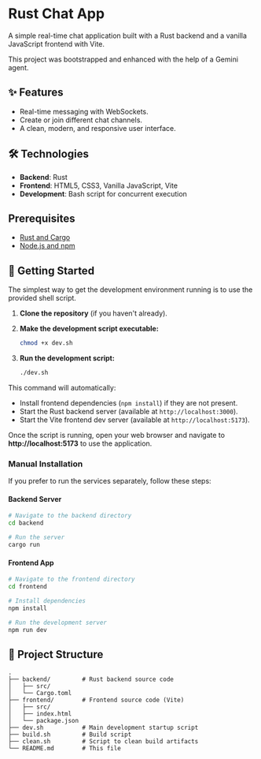 # Rust Chat App

A simple real-time chat application built with a Rust backend and a vanilla JavaScript frontend with Vite.

This project was bootstrapped and enhanced with the help of a Gemini agent.

## ✨ Features

- Real-time messaging with WebSockets.
- Create or join different chat channels.
- A clean, modern, and responsive user interface.

## 🛠️ Technologies

-   **Backend**: Rust
-   **Frontend**: HTML5, CSS3, Vanilla JavaScript, Vite
-   **Development**: Bash script for concurrent execution

## Prerequisites

-   [Rust and Cargo](https://www.rust-lang.org/tools/install)
-   [Node.js and npm](https://nodejs.org/en/download/)

## 🚀 Getting Started

The simplest way to get the development environment running is to use the provided shell script.

1.  **Clone the repository** (if you haven't already).

2.  **Make the development script executable:**
    ```bash
    chmod +x dev.sh
    ```

3.  **Run the development script:**
    ```bash
    ./dev.sh
    ```

This command will automatically:
-   Install frontend dependencies (`npm install`) if they are not present.
-   Start the Rust backend server (available at `http://localhost:3000`).
-   Start the Vite frontend dev server (available at `http://localhost:5173`).

Once the script is running, open your web browser and navigate to **http://localhost:5173** to use the application.

### Manual Installation

If you prefer to run the services separately, follow these steps:

#### Backend Server

```bash
# Navigate to the backend directory
cd backend

# Run the server
cargo run
```

#### Frontend App

```bash
# Navigate to the frontend directory
cd frontend

# Install dependencies
npm install

# Run the development server
npm run dev
```

## 📂 Project Structure

```
.
├── backend/         # Rust backend source code
│   ├── src/
│   └── Cargo.toml
├── frontend/        # Frontend source code (Vite)
│   ├── src/
│   ├── index.html
│   └── package.json
├── dev.sh           # Main development startup script
├── build.sh         # Build script
├── clean.sh         # Script to clean build artifacts
└── README.md        # This file
```
